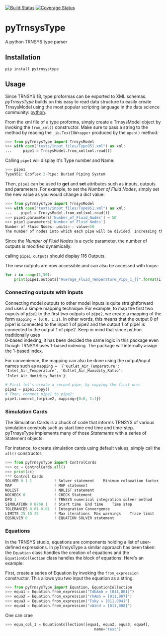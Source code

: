 [![Build Status](https://travis-ci.com/samuelduchesne/pyTrnsysType.svg?branch=master)](https://travis-ci.com/samuelduchesne/pyTrnsysType)
[![Coverage Status](https://coveralls.io/repos/github/samuelduchesne/pyTrnsysType/badge.svg)](https://coveralls.io/github/samuelduchesne/pyTrnsysType)

# pyTrnsysType

A python TRNSYS type parser

Installation
------------

```
pip install pytrnsystype
```

## Usage

Since TRNSYS 18, type proformas can be exported to XML schemas. *pyTrnsysType* builds on this easy to read data 
structure to easily create TrnsysModel using the most popular scripting language in the data science community: 
[python](https://www.economist.com/graphic-detail/2018/07/26/python-is-becoming-the-worlds-most-popular-coding-language).

From the xml file of a type proforma, simply create a TrnsysModel object by invoking the `from_xml()` constructor. 
Make sure to pass a string to the method by reading the `_io.TextIOWrapper` produced by the `open()` method:

```python
>>> from pyTrnsysType import TrnsysModel
>>> with open("tests/input_files/Type951.xml") as xml:
...     pipe1 = TrnsysModel.from_xml(xml.read())
```

Calling `pipe1` will display it's Type number and Name:

```python
>>> pipe1
Type951: Ecoflex 2-Pipe: Buried Piping System
```

Then, `pipe1` can be used to **get** and **set** attributes such as inputs, outputs and parameters.
For example, to set the *Number of Fluid Nodes*, simply set the new value as you would change a dict value:

```python
>>> from pyTrnsysType import TrnsysModel
>>> with open("tests/input_files/Type951.xml") as xml:
...    pipe1 = TrnsysModel.from_xml(xml.read())
>>> pipe1.parameters['Number_of_Fluid_Nodes'] = 50
>>> pipe1.parameters['Number_of_Fluid_Nodes']
Number of Fluid Nodes; units=-; value=50
The number of nodes into which each pipe will be divided. Increasing the number of nodes will improve the accuracy but cost simulation run-time.
```

Since the *Number of Fluid Nodes* is a cycle parameter, the number of outputs is modified dynamically:

calling `pipe1.outputs` should display 116 Outputs.

The new outputs are now accessible and can also be accessed with loops:

```python
for i in range(1,50):
    print(pipe1.outputs["Average_Fluid_Temperature_Pipe_1_{}".format(i)])
```

### Connecting outputs with inputs

Connecting model outputs to other model inputs is quite straightforward and uses a simple mapping technique. For 
example, to map the first two ouputs of `pipe1` to the first two outputs of `pipe2`, we create a mapping of the form 
`mapping = {0:0, 1:1}`. In other words, this means that the output 0 of pipe1 is connected to the input 1 of pipe2 
and the output 1 of pipe1 is connected to the output 1 of pipe2. Keep in mind that since python traditionally uses  
0-based indexing, it has been decided the same logic in this package even though TRNSYS uses 1-based indexing. The 
package will internally assign the 1-based index.

For convenience, the mapping can also be done using the output/input names such as `mapping = 
{'Outlet_Air_Temperature': 'Inlet_Air_Temperature', 'Outlet_Air_Humidity_Ratio': 'Inlet_Air_Humidity_Ratio'}`:

```python
# First let's create a second pipe, by copying the first one:
pipe2 = pipe1.copy()
# Then, connect pipe1 to pipe2:
pipe1.connect_to(pipe2, mapping={0:0, 1:1})
```

### Simulation Cards

The Simulation Cards is a chuck of code that informs TRNSYS of various simulation constrols such as start time end 
time and time-step. pyTrnsysType implements many of those *Statements* with a series of Statement objects.

For instance, to create simulation cards using default values, simply call the `all()` constructor:

```python
>>> from pyTrnsysType import ControlCards
>>> cc = ControlCards.all()
>>> print(cc)
*** Control Cards
SOLVER 0 1 1          ! Solver statement	Minimum relaxation factor	Maximum relaxation factor
MAP                   ! MAP statement
NOLIST                ! NOLIST statement
NOCHECK 0             ! CHECK Statement
DFQ 1                 ! TRNSYS numerical integration solver method
SIMULATION 0 8760 1   ! Start time	End time	Time step
TOLERANCES 0.01 0.01  ! Integration	Convergence
LIMITS 25 10 25       ! Max iterations	Max warnings	Trace limit
EQSOLVER 0            ! EQUATION SOLVER statement
```

### Equations

In the TRNSYS studio, equations are components holding a list of user-defined expressions. In pyTrnsysType a similar 
approach has been taken: the `Equation` class handles the creation of equations and the `EquationCollection` class 
handles the block of equations. Here's an example:

First, create a series of Equation by invoking the `from_expression` constructor. This allows you two input the 
equation as a string. 
```python
>>> from pyTrnsysType import Equation, EquationCollection
>>> equa1 = Equation.from_expression("TdbAmb = [011,001]")
>>> equa2 = Equation.from_expression("rhAmb = [011,007]")
>>> equa3 = Equation.from_expression("Tsky = [011,004]")
>>> equa4 = Equation.from_expression("vWind = [011,008]")
```
One can crae
```python
>>> equa_col_1 = EquationCollection([equa1, equa2, equa3, equa4],
                                        name='test')
```

